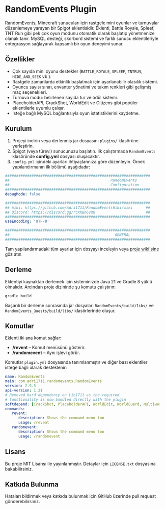 # RandomEvents Plugin

RandomEvents, Minecraft sunucuları için rastgele mini oyunlar ve turnuvalar düzenlemeye yarayan bir Spigot eklentisidir. Eklenti; Battle Royale, Spleef, TNT Run gibi pek çok oyun modunu otomatik olarak başlatıp yönetmenize olanak tanır. MySQL desteği, skorbord sistemi ve farklı sunucu eklentileriyle entegrasyon sağlayarak kapsamlı bir oyun deneyimi sunar.

## Özellikler
- Çok sayıda mini oyunu destekler (`BATTLE_ROYALE`, `SPLEEF`, `TNTRUN`, `HIDE_AND_SEEK` vb.).
- Rastgele zamanlarda etkinlik başlatmak için ayarlanabilir olasılık sistemi.
- Oyuncu sayısı sınırı, envanter yönetimi ve takım renkleri gibi gelişmiş maç seçenekleri.
- Turnuva modu: belirlenen sayıda tur ve ödül sistemi.
- PlaceholderAPI, CrackShot, WorldEdit ve Citizens gibi popüler eklentilerle uyumlu çalışır.
- İsteğe bağlı MySQL bağlantısıyla oyun istatistiklerini kaydetme.

## Kurulum
1. Projeyi indirin veya derlenmiş jar dosyasını `plugins/` klasörüne yerleştirin.
2. Spigot (veya türevi) sunucunuzu başlatın. İlk çalıştırmada `RandomEvents` klasöründe **config.yml** dosyası oluşacaktır.
3. `config.yml` içindeki ayarları ihtiyaçlarınıza göre düzenleyin. Örnek yapılandırmanın ilk bölümü aşağıdadır:

```yml
##################################################################
##                                              RandomEvents                   #
##                                              Configuration                  #
##################################################################
debugMode: false

##################################################################
## Wiki: https://github.com/Adri1711/RandomEventsWiki/wiki      ##
## Discord: https://discord.gg/rcXhBn68mQ                       ##
##################################################################
useEncoding: 'UTF-8'

##################################################################
##                                                GENERAL                      #
##################################################################
```

Tam yapılandırmadaki tüm ayarlar için dosyayı inceleyin veya [proje wiki'sine](https://github.com/Adri1711/RandomEventsWiki/wiki) göz atın.

## Derleme
Eklentiyi kaynaktan derlemek için sisteminizde Java 21 ve Gradle 8 yüklü olmalıdır. Ardından proje dizininde şu komutu çalıştırın:

```bash
gradle build
```

Başarılı bir derleme sonrasında jar dosyaları `RandomEvents/build/libs/` ve `RandomEvents_Quests/build/libs/` klasörlerinde oluşur.

## Komutlar
Eklenti iki ana komut sağlar:

- **/revent** – Komut menüsünü gösterir.
- **/randomevent** – Aynı işlevi görür.

Komutlar `plugin.yml` dosyasında tanımlanmıştır ve diğer bazı eklentiler isteğe bağlı olarak desteklenir:

```yml
name: RandomEvents
main: com.adri1711.randomevents.RandomEvents
version: 2.9.5
api-version: 1.21
# Removed hard dependency on Lib1711 as the required
# functionality is now bundled directly with the plugin
softdepend: [CrackShot, PlaceholderAPI, WorldEdit, WorldGuard, Multiworld, Multiverse-Core, NametagEdit, LibsDisguises, NoteBlockAPI, Citizens]
commands:
   revent:
      description: Shows the command menu too
      usage: /revent
   randomevent:
      description: Shows the command menu too
      usage: /randomevent
```

## Lisans
Bu proje MIT Lisansı ile yayınlanmıştır. Detaylar için `LICENSE.txt` dosyasına bakabilirsiniz.

## Katkıda Bulunma
Hataları bildirmek veya katkıda bulunmak için GitHub üzerinde pull request gönderebilirsiniz.
